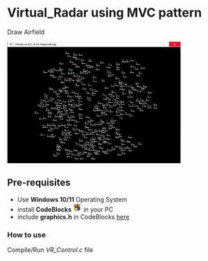 # Virtual_Radar using MVC pattern

Draw Airfield 

<img src="./airfields.png" alt="GNU/Linux" width="400" height="280"/>

## Pre-requisites

<ul>
  <li> Use <strong>Windows 10/11</strong> Operating System </li>
  <li> install <strong>CodeBlocks</strong> <img src="./codeblock.jpg" alt="GNU/Linux" width="20" height="20"/> in your PC </li>
  <li> include <strong>graphics.h</strong> in CodeBlocks <a href="https://www.geeksforgeeks.org/include-graphics-h-codeblocks/">here</a> </li>
</ul>

### How to use

Compile/Run <em>VR_Control.c</em> file
